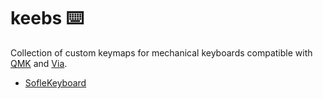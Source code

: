 # keebs :keyboard:

Collection of custom keymaps for mechanical keyboards compatible with
[QMK](https://github.com/qmk) and [Via](https://github.com/the-via).

- [SofleKeyboard](sofle)